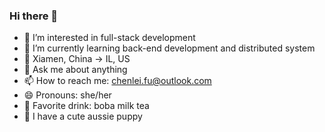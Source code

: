 ### Hi there 👋

- 🔭 I’m interested in full-stack development
- 🌱 I’m currently learning back-end development and distributed system
- 📍 Xiamen, China -> IL, US
- 💬 Ask me about anything
- 📫 How to reach me: chenlei.fu@outlook.com
- 😄 Pronouns: she/her
- 🧋 Favorite drink: boba milk tea
- 🐾 I have a cute aussie puppy
